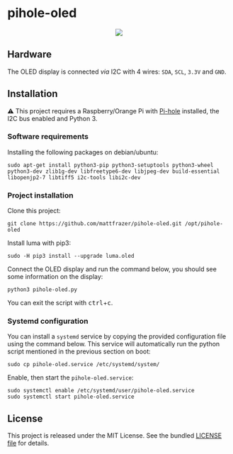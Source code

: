 # pihole-oled

<p align="center"><img src="./res/pihole-oled-demo.gif"></p>

## Hardware

The OLED display is connected _via_ I2C with 4 wires: `SDA`, `SCL`, `3.3V` and
`GND`.

## Installation

:warning: This project requires a Raspberry/Orange Pi with
[Pi-hole](https://pi-hole.net/) installed, the I2C bus
enabled and Python 3.

### Software requirements

Installing the following packages on debian/ubuntu:

```
sudo apt-get install python3-pip python3-setuptools python3-wheel python3-dev zlib1g-dev libfreetype6-dev libjpeg-dev build-essential libopenjp2-7 libtiff5 i2c-tools libi2c-dev
```
### Project installation

Clone this project:

```
git clone https://github.com/mattfrazer/pihole-oled.git /opt/pihole-oled
```

Install luma with pip3:

```
sudo -H pip3 install --upgrade luma.oled
```

Connect the OLED display and run the command below, you should see some
information on the display:

```
python3 pihole-oled.py
```

You can exit the script with <kbd>ctrl</kbd>+<kbd>c</kbd>.

### Systemd configuration

You can install a `systemd` service by copying the provided configuration file
using the command below. This service will automatically run the python script
mentioned in the previous section on boot:

```
sudo cp pihole-oled.service /etc/systemd/system/
```

Enable, then start the `pihole-oled.service`:

```
sudo systemctl enable /etc/systemd/user/pihole-oled.service
sudo systemctl start pihole-oled.service
```

## License

This project is released under the MIT License. See the bundled [LICENSE
file](./LICENSE) for details.
